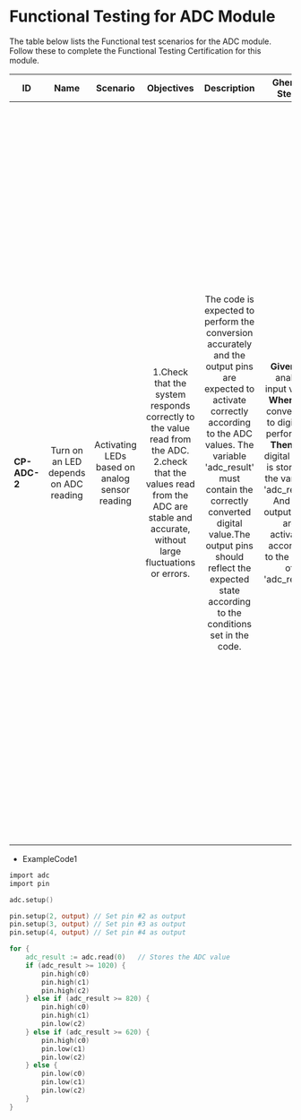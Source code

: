 # Functional Testing for ADC Module

The table below lists the Functional test scenarios for the ADC module. Follow these to complete the Functional Testing Certification for this module.

| ID            | Name                                  | Scenario 					    				| Objectives    																							    																	     | Description 																																																                                                                   												| Gherkin Steps 																																																                         | Steps    																																																																																																																																																																																																																																																																																																																		| Expected results 																																																												  | Code Example |
| ------------- | :------:                              | :------: 							     		| :------:   																																										     | :------: 				   																																													       																										| :------:      																																																                         | :------: 																																																																																																																																																																																																																																																																																																																		| :------: 	   																																																													  | :------:     |
| **CP-ADC-2**  | Turn on an LED depends on ADC reading | Activating LEDs based on analog sensor reading| 1.Check that the system responds correctly to the value read from the ADC. <br>2.check that the values read from the ADC are stable and accurate, without large fluctuations or errors.| The code is expected to perform the conversion accurately and the output pins are expected to activate correctly according to the ADC values. The variable 'adc_result' must contain the correctly converted digital value.The output pins should reflect the expected state according to the conditions set in the code.| **Given** an analog input value. <br>**When** the conversion to digital is performed. <br>**Then** the digital value is stored in the variable 'adc_result'. And the output LEDs are activated according to the value of 'adc_result'. | 1.Test Environment Preparation:Configure the test environment with the necessary hardware for code execution, ensure that you have access to the ADC, output pins and reference values for comparisons. <br>2.Test Case Definition: Create test cases covering different ranges of ADC values for each code condition (>= 1020, >= 820, >= 620, and < 620). <br>3. Test Execution:Execute the code with the test values defined in the test case and verify that the output pins are activated correctly according to the conditions set in the code. <br>4.Verification of Results:Check that the output pins are in the expected state for each ADC value, record and analyze the results obtained during the execution of the tests. <br>5.Coverage Analysis:Evaluate the coverage of the tests performed to ensure that all possible paths in the code have been tested. <br>6.Documentation of Results:Document the results of the tests performed, including success cases and possible failures encountered and identify areas of improvement or possible adjustments to the code to optimize its performance. <br>7.Iteration and Continuous Improvement:in case of finding bugs, make corrections in the code and repeat the tests to validate the modifications made.| 1.**System Response to ADC Value**: The output LEDs should activate according to the ADC value, with all conditions met accurately.<br>2.**Verify Stability**: The values read from the ADC should be consistent and reliable, reflecting the true analog input.| ExampleCode1 |
  
-   ExampleCode1

```v
import adc
import pin

adc.setup()

pin.setup(2, output) // Set pin #2 as output
pin.setup(3, output) // Set pin #3 as output
pin.setup(4, output) // Set pin #4 as output

for {
	adc_result := adc.read(0) 	// Stores the ADC value
	if (adc_result >= 1020) {
		pin.high(c0)
		pin.high(c1)
		pin.high(c2)
	} else if (adc_result >= 820) {
		pin.high(c0)
		pin.high(c1)
		pin.low(c2)
	} else if (adc_result >= 620) {
		pin.high(c0)
		pin.low(c1)
		pin.low(c2)
	} else {
		pin.low(c0)
		pin.low(c1)
		pin.low(c2)
	}
}
```